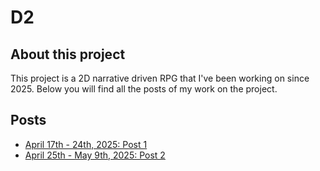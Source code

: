 ---
---

# D2
## About this project
This project is a 2D narrative driven RPG that I've been working on since 2025.  Below you will find all the posts of my work on the project.

## Posts
- [April 17th - 24th, 2025: Post 1](https://digx7.github.io/2D-RPG/2025/04/26/Log1.html)
- [April 25th - May 9th, 2025: Post 2](https://digx7.github.io/2D-RPG/2025/05/09/Log2.html)